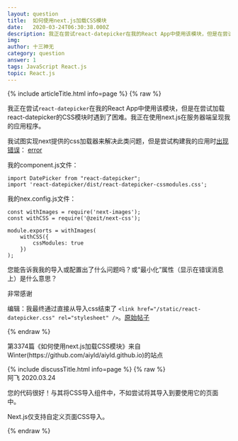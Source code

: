 ```yaml
---
layout: question
title:  如何使用next.js加载CSS模块
date:   2020-03-24T06:30:38.000Z
description: 我正在尝试react-datepicker在我的React App中使用该模块，但是在尝试加载react-datepicker的CSS模块时遇到了困难。我...
img: 
author: 十三神无
category: question
answer: 1
tags: JavaScript React.js
topic: React.js
---
```

<div class="article-root">
  <div class="article">
    {% include articleTitle.html info=page %}
    {% raw %}
    <div class="article-content"><p><font style="vertical-align: inherit;"><font style="vertical-align: inherit;">我正在尝试</font></font><code>react-datepicker</code><font style="vertical-align: inherit;"><font style="vertical-align: inherit;">在我的React App中</font><font style="vertical-align: inherit;">使用该</font><font style="vertical-align: inherit;">模块，但是在尝试加载react-datepicker的CSS模块时遇到了困难。</font><font style="vertical-align: inherit;">我正在使用next.js在服务器端呈现我的应用程序。</font></font></p>

<p><font style="vertical-align: inherit;"><font style="vertical-align: inherit;">我试图实现next提供的css加载器来解决此类问题，但是尝试构建我的应用时</font><a href="https://i.stack.imgur.com/kue4d.png" rel="nofollow noreferrer"><font style="vertical-align: inherit;">出现错误</font></a><font style="vertical-align: inherit;">： 
 </font></font><a href="https://i.stack.imgur.com/kue4d.png" rel="nofollow noreferrer"><font style="vertical-align: inherit;"><font style="vertical-align: inherit;">error</font></font></a></p>

<p><font style="vertical-align: inherit;"><font style="vertical-align: inherit;">我的component.js文件： </font></font></p>

<pre><code>import DatePicker from "react-datepicker";<font></font>
import 'react-datepicker/dist/react-datepicker-cssmodules.css';<font></font>
</code></pre>

<p><font style="vertical-align: inherit;"><font style="vertical-align: inherit;">我的nex.config.js文件： </font></font></p>

<pre><code>const withImages = require('next-images');<font></font>
const withCSS = require('@zeit/next-css');<font></font>
<font></font>
module.exports = withImages(<font></font>
    withCSS({<font></font>
        cssModules: true<font></font>
    })<font></font>
);<font></font>
</code></pre>

<p><font style="vertical-align: inherit;"><font style="vertical-align: inherit;">您能告诉我我的导入或配置出了什么问题吗？</font><font style="vertical-align: inherit;">或“最小化”属性（显示在错误消息上）是什么意思？</font></font></p>

<p><font style="vertical-align: inherit;"><font style="vertical-align: inherit;">非常感谢</font></font></p>

<p><font style="vertical-align: inherit;"><font style="vertical-align: inherit;">编辑：我最终通过直接从导入css结束了  
 </font></font><code>&lt;link href="/static/react-datepicker.css" rel="stylesheet" /&gt;</code><font style="vertical-align: inherit;"><font style="vertical-align: inherit;">。</font></font><a href="https://github.com/zeit/next.js/issues/299" rel="nofollow noreferrer"><font style="vertical-align: inherit;"><font style="vertical-align: inherit;">原始帖子</font></font></a></p></div>
    {% endraw %}
  </div>
  <p class="winter_mark">第3374篇《如何使用next.js加载CSS模块》来自Winter(https://github.com/aiyld/aiyld.github.io)的站点</p>
  <div class="discuss-wrapper">
    {% include discussTitle.html info=page %}
    {% raw %}
    <div class="discuss-list">
    <div class="discuss-item">
        <div class="discuss-parent">
          <div class="discuss-meta">
            <span class="discuss-user">阿飞</span>
            <span class="discuss-time">2020.03.24</span>
          </div>
          <div class="discuss-comment"><p><font style="vertical-align: inherit;"><font style="vertical-align: inherit;">您的代码很好！</font><font style="vertical-align: inherit;">与其将CSS导入组件中，不如尝试将其导入到要使用它的页面中。</font></font></p>

<p><font style="vertical-align: inherit;"><font style="vertical-align: inherit;">Next.js仅支持自定义页面CSS导入。 </font></font></p></div>
        </div></div>
    </div>
    {% endraw %}
  </div>
<div>

